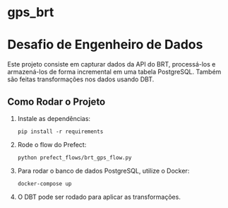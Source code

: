 # gps_brt
# Desafio de Engenheiro de Dados

Este projeto consiste em capturar dados da API do BRT, processá-los e armazená-los de forma incremental em uma tabela PostgreSQL. Também são feitas transformações nos dados usando DBT.

## Como Rodar o Projeto

1. Instale as dependências:
    ```
    pip install -r requirements
    ```

3. Rode o flow do Prefect:
    ```
    python prefect_flows/brt_gps_flow.py
    ```

4. Para rodar o banco de dados PostgreSQL, utilize o Docker:
    ```
    docker-compose up
    ```

5. O DBT pode ser rodado para aplicar as transformações.
